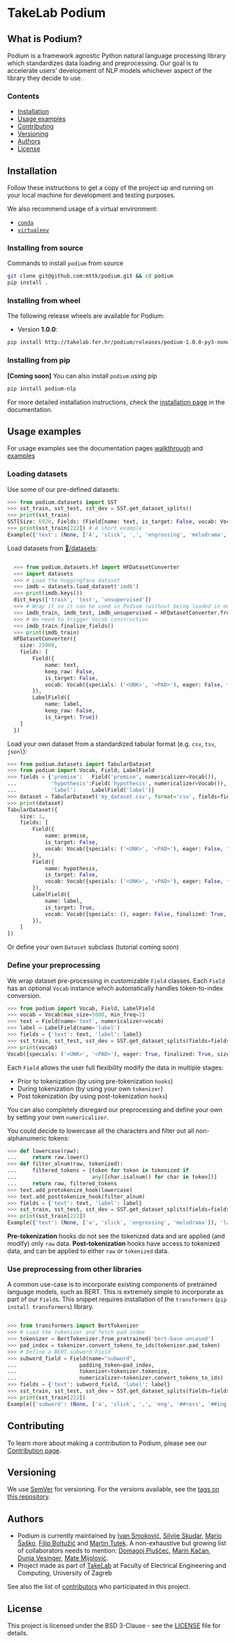 # TakeLab Podium

## What is Podium?

Podium is a framework agnostic Python natural language processing library which standardizes data loading and preprocessing.
Our goal is to accelerate users' development of NLP models whichever aspect of the library they decide to use.

### Contents

- [Installation](#installation)
- [Usage examples](#usage-examples)
- [Contributing](#contributing)
- [Versioning](#versioning)
- [Authors](#authors)
- [License](#license)

## Installation

Follow these instructions to get a copy of the project up and running on your local machine for development and testing purposes.

We also recommend usage of a virtual environment:
- [```conda```](https://docs.conda.io/projects/conda/en/latest/user-guide/concepts/environments.html#virtual-environments)
- [```virtualenv```](https://virtualenv.pypa.io/en/latest/installation/)

### Installing from source

Commands to install `podium` from source

```bash
git clone git@github.com:mttk/podium.git && cd podium
pip install .
```

### Installing from wheel

The following release wheels are available for Podium:

- Version **1.0.0**:
```bash
pip install http://takelab.fer.hr/podium/releases/podium-1.0.0-py3-none-any.whl`
```

### Installing from pip

**[Coming soon]** You can also install `podium` using pip

```bash
pip install podium-nlp
```

For more detailed installation instructions, check the [installation page](http://takelab.fer.hr/podium/installation.html) in the documentation.

## Usage examples

For usage examples see the documentation pages [walkthrough](http://takelab.fer.hr/podium/walkthrough.html) and [examples](https://github.com/mttk/podium/tree/master/examples)

### Loading datasets

Use some of our pre-defined datasets:

```python
>>> from podium.datasets import SST
>>> sst_train, sst_test, sst_dev = SST.get_dataset_splits()
>>> print(sst_train)
SST[Size: 6920, Fields: (Field[name: text, is_target: False, vocab: Vocab[finalized: True, size: 16284]], LabelField[name: label, is_target: True, vocab: Vocab[finalized: True, size: 2]])]
>>> print(sst_train[222]) # A short example
Example({'text': (None, ['A', 'slick', ',', 'engrossing', 'melodrama', '.']), 'label': (None, 'positive')})

```

Load datasets from [🤗/datasets](https://github.com/huggingface/datasets):

```python

  >>> from podium.datasets.hf import HFDatasetConverter
  >>> import datasets
  >>> # Load the huggingface dataset
  >>> imdb = datasets.load_dataset('imdb')
  >>> print(imdb.keys())
  dict_keys(['train', 'test', 'unsupervised'])
  >>> # Wrap it so it can be used in Podium (without being loaded in memory!)
  >>> imdb_train, imdb_test, imdb_unsupervised = HFDatasetConverter.from_dataset_dict(imdb).values()
  >>> # We need to trigger Vocab construction
  >>> imdb_train.finalize_fields()
  >>> print(imdb_train)
  HFDatasetConverter({
    size: 25000,
    fields: [
        Field({
            name: text,
            keep_raw: False,
            is_target: False,
            vocab: Vocab({specials: ('<UNK>', '<PAD>'), eager: False, finalized: True, size: 280619})
        }),
        LabelField({
            name: label,
            keep_raw: False,
            is_target: True})
    ]
  })
```

Load your own dataset from a standardized tabular format (e.g. `csv`, `tsv`, `jsonl`):

```python
>>> from podium.datasets import TabularDataset
>>> from podium import Vocab, Field, LabelField
>>> fields = {'premise':   Field('premise', numericalizer=Vocab()),
...           'hypothesis':Field('hypothesis', numericalizer=Vocab()),
...           'label':     LabelField('label')}
>>> dataset = TabularDataset('my_dataset.csv', format='csv', fields=fields)
>>> print(dataset)
TabularDataset({
    size: 1,
    fields: [
        Field({
            name: premise,
            is_target: False, 
            vocab: Vocab({specials: ('<UNK>', '<PAD>'), eager: False, finalized: True, size: 19})
        }),
        Field({
            name: hypothesis,
            is_target: False, 
            vocab: Vocab({specials: ('<UNK>', '<PAD>'), eager: False, finalized: True, size: 19})
        }),
        LabelField({
            name: label,
            is_target: True, 
            vocab: Vocab({specials: (), eager: False, finalized: True, size: 1})
        }),
    ]
})
```

Or define your own `Dataset` subclass (tutorial coming soon)

### Define your preprocessing

We wrap dataset pre-processing in customizable `Field` classes. Each `Field` has an optional `Vocab` instance which automatically handles token-to-index conversion.

```python
>>> from podium import Vocab, Field, LabelField
>>> vocab = Vocab(max_size=5000, min_freq=2)
>>> text = Field(name='text', numericalizer=vocab)
>>> label = LabelField(name='label')
>>> fields = {'text': text, 'label': label}
>>> sst_train, sst_test, sst_dev = SST.get_dataset_splits(fields=fields)
>>> print(vocab)
Vocab({specials: ('<UNK>', '<PAD>'), eager: True, finalized: True, size: 5000})

```

Each `Field` allows the user full flexibility modify the data in multiple stages:
- Prior to tokenization (by using pre-tokenization `hooks`)
- During tokenization (by using your own `tokenizer`)
- Post tokenization (by using post-tokenization `hooks`)

You can also completely disregard our preprocessing and define your own by setting your own `numericalizer`.

You could decide to lowercase all the characters and filter out all non-alphanumeric tokens:

```python
>>> def lowercase(raw):
...     return raw.lower()
>>> def filter_alnum(raw, tokenized):
...     filtered_tokens = [token for token in tokenized if
...                        any([char.isalnum() for char in token])]
...     return raw, filtered_tokens
>>> text.add_pretokenize_hook(lowercase)
>>> text.add_posttokenize_hook(filter_alnum)
>>> fields = {'text': text, 'label': label}
>>> sst_train, sst_test, sst_dev = SST.get_dataset_splits(fields=fields)
>>> print(sst_train[222])
Example({'text': (None, ['a', 'slick', 'engrossing', 'melodrama']), 'label': (None, 'positive')})

```

**Pre-tokenization** hooks do not see the tokenized data and are applied (and modify) only `raw` data. 
**Post-tokenization** hooks have access to tokenized data, and can be applied to either `raw` or `tokenized` data.

### Use preprocessing from other libraries

A common use-case is to incorporate existing components of pretrained language models, such as BERT. This is extremely simple to incorporate as part of our `Field`s. This snippet requires installation of the `transformers` (`pip install transformers`) library.

```python

>>> from transformers import BertTokenizer
>>> # Load the tokenizer and fetch pad index
>>> tokenizer = BertTokenizer.from_pretrained('bert-base-uncased')
>>> pad_index = tokenizer.convert_tokens_to_ids(tokenizer.pad_token)
>>> # Define a BERT subword Field
>>> subword_field = Field(name="subword",
...                    padding_token=pad_index,
...                    tokenizer=tokenizer.tokenize,
...                    numericalizer=tokenizer.convert_tokens_to_ids)
>>> fields = {'text': subword_field, 'label': label}
>>> sst_train, sst_test, sst_dev = SST.get_dataset_splits(fields=fields)
>>> print(sst_train[222])
Example({'subword': (None, ['a', 'slick', ',', 'eng', '##ross', '##ing', 'mel', '##od', '##rama', '.']), 'label': (None, 'positive')})

```

## Contributing

To learn more about making a contribution to Podium, please see our [Contribution page](CONTRIBUTING.md).

## Versioning

We use [SemVer](http://semver.org/) for versioning. For the versions available, see the [tags on this repository](../../tags). 

## Authors

* Podium is currently maintained by [Ivan Smoković](https://github.com/ivansmokovic), [Silvije Skudar](https://github.com/sskudar), [Mario Šaško](https://github.com/mariosasko), [Filip Boltužić](https://github.com/FilipBolt) and [Martin Tutek](https://github.com/mttk). A non-exhaustive but growing list of collaborators needs to mention: [Domagoj Pluščec](https://github.com/domi385), [Marin Kačan](https://github.com/mkacan), [Dunja Vesinger](https://github.com/dunja-v), [Mate Mijolović](https://github.com/matemijolovic).
* Project made as part of [TakeLab](http://takelab.fer.hr) at Faculty of Electrical Engineering and Computing, University of Zagreb

See also the list of [contributors](../../graphs/contributors) who participated in this project.

## License

This project is licensed under the BSD 3-Clause - see the [LICENSE](LICENSE) file for details.
